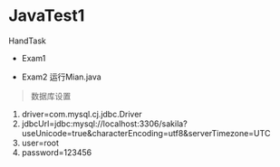 # JavaTest1
HandTask
* Exam1


* Exam2
运行Mian.java
>数据库设置
1. driver=com.mysql.cj.jdbc.Driver
2. jdbcUrl=jdbc:mysql://localhost:3306/sakila?useUnicode=true&characterEncoding=utf8&serverTimezone=UTC
3. user=root
4. password=123456
